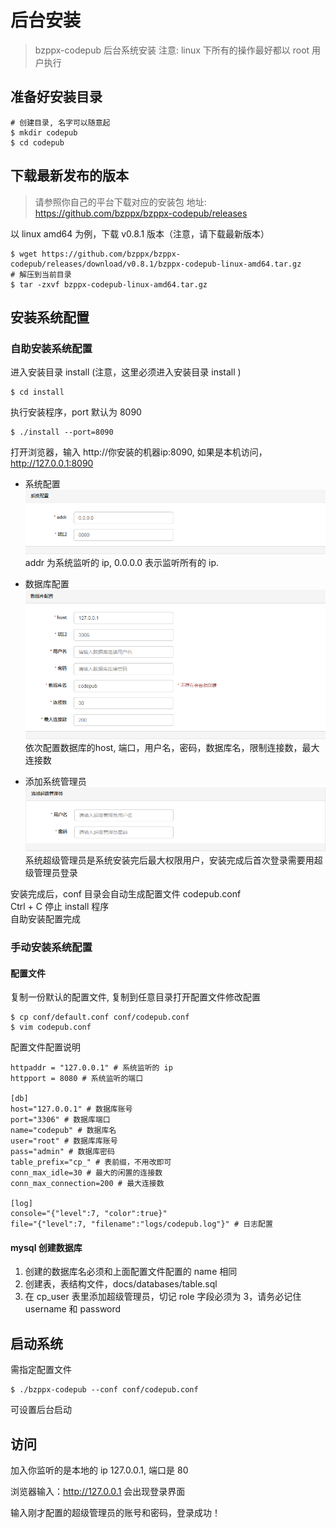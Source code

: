 # 后台安装

> bzppx-codepub 后台系统安装
> 注意: linux 下所有的操作最好都以 root 用户执行

## 准备好安装目录
```
# 创建目录, 名字可以随意起
$ mkdir codepub
$ cd codepub
```

## 下载最新发布的版本

> 请参照你自己的平台下载对应的安装包
地址: https://github.com/bzppx/bzppx-codepub/releases

以 linux amd64 为例，下载 v0.8.1 版本（注意，请下载最新版本）
```
$ wget https://github.com/bzppx/bzppx-codepub/releases/download/v0.8.1/bzppx-codepub-linux-amd64.tar.gz
# 解压到当前目录
$ tar -zxvf bzppx-codepub-linux-amd64.tar.gz
```

## 安装系统配置

### 自助安装系统配置

进入安装目录 install (注意，这里必须进入安装目录 install )
```
$ cd install
```

执行安装程序，port 默认为 8090
```
$ ./install --port=8090
```

打开浏览器，输入 http://你安装的机器ip:8090, 如果是本机访问，http://127.0.0.1:8090  

- 系统配置
    ![sys](./images/sys.png)
    addr 为系统监听的 ip, 0.0.0.0 表示监听所有的 ip.

- 数据库配置
    ![sys](./images/db.png)
   依次配置数据库的host, 端口，用户名，密码，数据库名，限制连接数，最大连接数
   
- 添加系统管理员
    ![sys](./images/admin.png)
    系统超级管理员是系统安装完后最大权限用户，安装完成后首次登录需要用超级管理员登录

安装完成后，conf 目录会自动生成配置文件 codepub.conf  
Ctrl + C 停止 install 程序  
自助安装配置完成  

### 手动安装系统配置

#### 配置文件

复制一份默认的配置文件, 复制到任意目录打开配置文件修改配置
```
$ cp conf/default.conf conf/codepub.conf
$ vim codepub.conf 
```

配置文件配置说明
```
httpaddr = "127.0.0.1" # 系统监听的 ip
httpport = 8080 # 系统监听的端口

[db]
host="127.0.0.1" # 数据库账号
port="3306" # 数据库端口
name="codepub" # 数据库名
user="root" # 数据库库账号
pass="admin" # 数据库密码
table_prefix="cp_" # 表前缀，不用改即可
conn_max_idle=30 # 最大的闲置的连接数
conn_max_connection=200 # 最大连接数

[log]
console="{"level":7, "color":true}"
file="{"level":7, "filename":"logs/codepub.log"}" # 日志配置
```

#### mysql 创建数据库

1. 创建的数据库名必须和上面配置文件配置的 name 相同
2. 创建表，表结构文件，docs/databases/table.sql
3. 在 cp_user 表里添加超级管理员，切记 role 字段必须为 3，请务必记住 username 和 password

## 启动系统

需指定配置文件
```
$ ./bzppx-codepub --conf conf/codepub.conf
```

可设置后台启动

## 访问

加入你监听的是本地的 ip 127.0.0.1, 端口是 80  

浏览器输入：http://127.0.0.1  会出现登录界面  

输入刚才配置的超级管理员的账号和密码，登录成功！